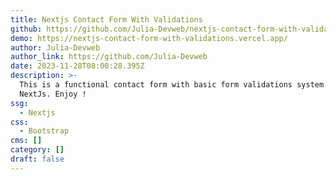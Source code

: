```yaml
---
title: Nextjs Contact Form With Validations
github: https://github.com/Julia-Devweb/nextjs-contact-form-with-validations
demo: https://nextjs-contact-form-with-validations.vercel.app/
author: Julia-Devweb
author_link: https://github.com/Julia-Devweb
date: 2023-11-28T08:00:28.395Z
description: >-
  This is a functional contact form with basic form validations system in
  NextJs. Enjoy !
ssg:
  - Nextjs
css:
  - Bootstrap
cms: []
category: []
draft: false
---
```

